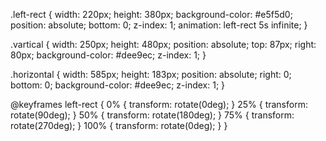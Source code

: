 .left-rect {
width: 220px;
height: 380px;
background-color: #e5f5d0;
position: absolute;
bottom: 0;
z-index: 1;
animation: left-rect 5s infinite;
}

.vartical {
width: 250px;
height: 480px;
position: absolute;
top: 87px;
right: 80px;
background-color: #dee9ec;
z-index: 1;
}

.horizontal {
width: 585px;
height: 183px;
position: absolute;
right: 0;
bottom: 0;
background-color: #dee9ec;
z-index: 1;
}

@keyframes left-rect {
0% {
transform: rotate(0deg);
}
25% {
transform: rotate(90deg);
}
50% {
transform: rotate(180deg);
}
75% {
transform: rotate(270deg);
}
100% {
transform: rotate(0deg);
}
}

